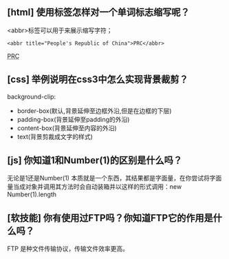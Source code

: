 ## [html] 使用标签怎样对一个单词标志缩写呢？

&lt;abbr>标签可以用于来展示缩写字符；

`<abbr title="People's Republic of China">PRC</abbr>`

<abbr title="People's Republic of China">PRC</abbr>


## [css] 举例说明在css3中怎么实现背景裁剪？

background-clip:

* border-box(默认,背景延伸至边框外沿,但是在边框的下层)
* padding-box(背景延伸至padding的外沿)
* content-box(背景延伸至内容的外沿)
* text(背景剪裁成文字的样式)

## [js] 你知道1和Number(1)的区别是什么吗？

无论是1还是Number(1) 本质就是一个东西，其结果都是字面量，在你尝试将字面量当成对象并调用其方法时会自动装箱并以这样的形式调用：new Number(1).length


## [软技能] 你有使用过FTP吗？你知道FTP它的作用是什么吗？
FTP 是种文件传输协议，传输文件效率更高。

